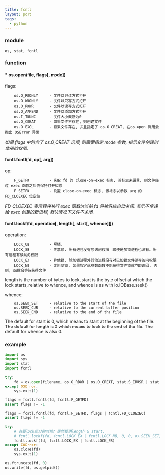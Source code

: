 ```yaml
---
title: fcntl
layout: post
tags:
  - python
---
```


### module

```nohighlight
os, stat, fcntl
```

### function

#### * os.open(file, flags[, mode])

flags:

```nohighlight
    os.O_RDONLY     - 文件以只读方式打开
    os.O_WRONLY     - 文件以只写方式打开
    os.O_RDWR       - 文件以读写方式打开
    os.O_APPEND     - 文件以添加方式打开
    os.I_TRUNC      - 文件大小截断为0
    os.O_CREAT      - 如果文件不存在, 则创建文件
    os.O_EXCL       - 如果文件存在, 并且指定了 os.O_CREAT, 在os.open 调用会抛出 OSError 异常
```

*如果 flags 中包含了 os.O_CREAT 选项, 则需要指定 mode 参数, 指示文件创建时使用的权限.*

#### fcntl.fcntl(fd, op[, arg])

op:

```nohighlight
    F_GETFD         - 获取 fd 的 close-on-exec 标志, 若标志未设置, 则文件经过 exec 函数之后仍保持打开状态
    F_SETFD         - 设置 close-on-exec 标志, 该标志以参数 arg 的 FD_CLOEXEC 位定位
```

*FD_CLOEXEC 表示程序执行 exec 函数时当前 fd 将被系统自动关闭, 表示不传递给 exec 创建的新进程, 默认情况下文件不关闭.*

#### fcntl.lockf(fd, operation[, length[, start[, whence]]])

operation:

```nohighlight
    LOCK_UN         - 解锁.
    LOCK_SH         - 共享锁. 所有进程没有写访问权限，即使是加锁进程也没有。所有进程有读访问权限
    LOCK_EX         - 排他锁. 除加锁进程外其他进程没有对已加锁文件读写访问权限
    LOCK_NB         - 非阻塞锁. 如果指定此参数函数不能获得文件锁就立即返回, 否则, 函数会等待获得文件
```

length is the number of bytes to lock, start is the byte offset at which the lock starts, relative to whence, and whence is as with io.IOBase.seek()

whence:

```nohighlight
    os.SEEK_SET     - relative to the start of the file
    os.SEEK_CUR     - relative to the current buffer position
    os.SEEK_END     - relative to the end of the file
```

The default for start is 0, which means to start at the beginning of the file. The default for length is 0 which means to lock to the end of the file. The default for whence is also 0.


### example

```python
import os
import sys
import stat
import fcntl

try:
    fd = os.open(filename, os.O_RDWR | os.O_CREAT, stat.S_IRUSR | stat.S_IWUSR)
except OSError:
    sys.exit(1)

flags = fcntl.fcntl(fd, fcntl.F_GETFD)
assert flags != -1

flags = fcntl.fcntl(fd, fcntl.F_SETFD, flags | fcntl.FD_CLOEXEC)
assert flags != -1

try:
    # 有要lock部分的时候? 居然提供length & start.
    # fcntl.lockf(fd, fcntl.LOCK_EX | fcntl.LOCK_NB, 0, 0, os.SEEK_SET)
    fcntl.lockf(fd, fcntl.LOCK_EX | fcntl.LOCK_NB)
except IOError:
    os.close(fd)
    sys.exit(1)

os.ftruncate(fd, 0)
os.write(fd, os.getpid())
```
